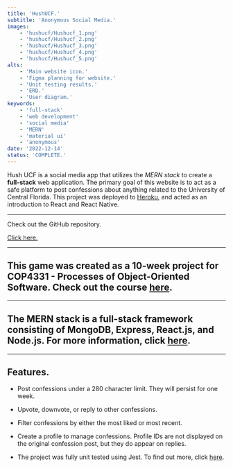 ```yaml
---
title: 'HushUCF.'
subtitle: 'Anonymous Social Media.'
images:
    - 'hushucf/Hushucf_1.png'
    - 'hushucf/Hushucf_2.png'
    - 'hushucf/Hushucf_3.png'
    - 'hushucf/Hushucf_4.png'
    - 'hushucf/Hushucf_5.png'
alts:
    - 'Main website icon.'
    - 'Figma planning for website.'
    - 'Unit testing results.'
    - 'ERD.'
    - 'User diagram.'
keywords:
    - 'full-stack'
    - 'web development'
    - 'social media'
    - 'MERN'
    - 'material ui'
    - 'anonymous'
date: '2022-12-14'
status: 'COMPLETE.'
---
```


Hush UCF is a social media app that utilizes the *MERN stack* to create a **full-stack** web application. The primary goal of this website is to act as a safe platform to post confessions about anything related to the University of Central Florida. This project was deployed to [Heroku](https://www.heroku.com/platform), and acted as an introduction to React and React Native.

---

Check out the GitHub repository.

[Click here.](https://github.com/kylekww/cop-4331-mern-project)

---

## This game was created as a 10-week project for COP4331 - Processes of Object-Oriented Software. Check out the course [here](http://www.cs.ucf.edu/~turgut/COURSES/COP4331C_OOD_Fall19/COP4331C_OOD_Fall19.html).

---

## The MERN stack is a full-stack framework consisting of MongoDB, Express, React.js, and Node.js. For more information, click [here](https://mern.js.org/).

---

## Features.

- Post confessions under a 280 character limit. They will persist for one week.
- Upvote, downvote, or reply to other confessions.
- Filter confessions by either the most liked or most recent.
- Create a profile to manage confessions. Profile IDs are not displayed on the original confession post, but they do appear on replies.

- The project was fully unit tested using Jest. To find out more, click [here](https://jestjs.io/).
